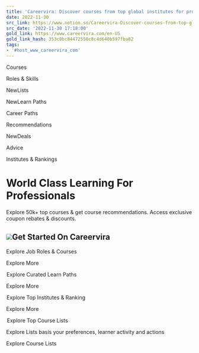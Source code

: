 ```yaml
---
title: 'Careervira: Discover courses from top global institutes for professionals'
date: 2022-11-30
src_link: https://www.notion.so/Careervira-Discover-courses-from-top-global-institutes-for-professionals-dd625fddf5064af4b597bf3fbff0224d
src_date: '2022-11-30 17:18:00'
gold_link: https://www.careervira.com/en-US
gold_link_hash: 353c0bc84472550c8c4d640b597fba82
tags:
- '#host_www_careervira_com'
---
```


Courses

Roles & Skills

NewLists

NewLearn Paths

Career Paths

 Recommendations

NewDeals

Advice

Institutes & Rankings

World Class Learning For Professionals
======================================

Explore 50k+ top courses & get course recommendations. Access exclusive coupon rebates & discounts.

![](https://www.careervira.com/_next/image?url=https%3A%2F%2Fd1cm64dw6u4839.cloudfront.net%2Ffrontend_assets%2F_next%2Fstatic%2Fmedia%2Fmain-page-banner.aa31db29.png&w=3840&q=75)Get Started On Careervira
-------------------------

Explore Job Roles & Courses

Explore More

![](data:image/gif;base64,R0lGODlhAQABAIAAAAAAAP///yH5BAEAAAAALAAAAAABAAEAAAIBRAA7)Explore Curated Learn Paths

Explore More

![](data:image/gif;base64,R0lGODlhAQABAIAAAAAAAP///yH5BAEAAAAALAAAAAABAAEAAAIBRAA7)Explore Top Institutes & Ranking

Explore More

![](data:image/gif;base64,R0lGODlhAQABAIAAAAAAAP///yH5BAEAAAAALAAAAAABAAEAAAIBRAA7)![](data:image/gif;base64,R0lGODlhAQABAIAAAAAAAP///yH5BAEAAAAALAAAAAABAAEAAAIBRAA7)Explore Top Course Lists

Explore Lists basis your preferences, learner activity and actions

Explore Course Lists